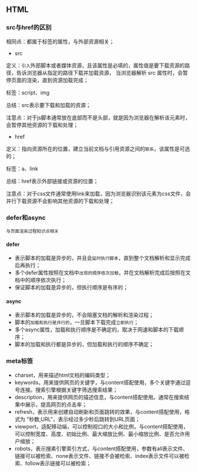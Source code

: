 ## HTML
### src与href的区别
相同点：都属于标签的属性，与外部资源相关；

- src

定义：`引入`外部脚本或者媒体资源，且该属性是必填的，属性值是要下载资源的路径，告诉浏览器从指定的路径下载并加载资源，
当浏览器解析 src 属性时，会暂停页面的渲染，直到资源加载完成；

标签：script、img

总结：src表示要下载和加载的资源；

注意点：对于js脚本通常放在底部而不是头部，就是因为浏览器在解析该元素时，会暂停其他资源的下载和处理；

- href

定义：指向资源所在的位置，建立当前文档与引用资源之间的`联系`，该属性是可选的；

标签：a、link

总结：href表示外部链接或资源的位置；

注意点：对于css文件通常使用link来加载，因为浏览器识别该元素为css文件，会并行下载资源不会影响其他资源的下载和处理；

### defer和async
    与页面渲染过程知识点相关
#### defer
- 表示脚本的加载是异步的，并且会`延时执行脚本`，直到整个文档解析和显示完成后再执行；
- 多个defer属性按照在文档中`出现的顺序依次加载`，并在文档解析完成后按照在文档中的顺序依次执行；
- 保证脚本的加载是异步的，但执行顺序是有序的；

#### async
- 表示脚本的加载是异步的，不会阻塞文档的解析和渲染过程；
- 脚本的`加载和执行是并行的`，一旦脚本下载完成`立即执行`；
- 多个async属性，加载和执行顺序是不确定的，取决于网速和脚本的下载顺序；
- 脚本的加载和执行都是异步的，但加载和执行的顺序不确定；

### meta标签
- charset，用来描述html文档的编码类型；
- keywords，用来提供网页的关键字，与content搭配使用，多个关键字通过逗号连接。搜索引擎根据关键字筛选搜索结果；
- description，用来提供网页的描述信息，与content搭配使用。通常在搜索结果中展示，提高网页的点击率；
- refresh，表示用来创建自动刷新和页面跳转的效果，与content搭配使用，格式为 "秒数;URL"，表示经过多少秒后跳转到URL页面；
- viewport，适配移动端，可以控制视口的大小和比例，与content搭配使用，可以控制宽度、高度、初始比例、最大缩放比例、最小缩放比例、是否允许用户缩放；
- robots，表示搜素引擎索引方式，与content搭配使用，参数有all表示文件、链接可以被检索、none表示文件、链接不会被检索、index表示文件可以被检索、follow表示链接可以被检索；


